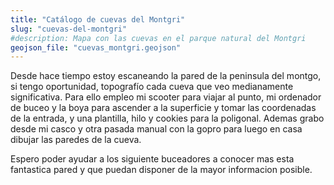 ```yaml
---
title: "Catálogo de cuevas del Montgri"
slug: "cuevas-del-montgri"
#description: Mapa con las cuevas en el parque natural del Montgri
geojson_file: "cuevas_montgri.geojson" 
---
```





Desde hace tiempo estoy escaneando la pared de la peninsula del montgo, si tengo oportunidad, topografío cada cueva que veo medianamente significativa. Para ello empleo mi scooter para viajar al punto, mi ordenador de buceo y la boya para ascender a la superficie y tomar las coordenadas de la entrada, y una plantilla, hilo y cookies para la poligonal. Ademas grabo desde mi casco y otra pasada manual con la gopro para luego en casa dibujar las paredes de la cueva.

Espero poder ayudar a los siguiente buceadores a conocer mas esta fantastica pared y que puedan disponer de la mayor informacion posible.